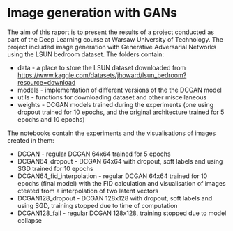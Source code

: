 # Image generation with GANs

The aim of this raport is to present the results of a project conducted as part of the Deep Learning course at Warsaw University of Technology. The project included image generation with Generative Adversarial Networks using the LSUN bedroom dataset.
The folders contain:
- data - a place to store the LSUN dataset downloaded from https://www.kaggle.com/datasets/jhoward/lsun_bedroom?resource=download
- models - implementation of different versions of the the DCGAN model
- utils - functions for downloading dataset and other miscellaneous
- weights - DCGAN models trained during the experiments (one using dropout trained for 10 epochs, and the original architecture trained for 5 epochs and 10 epochs)

The notebooks contain the experiments and the visualisations of images created in them:
- DCGAN - regular DCGAN 64x64 trained for 5 epochs
- DCGAN64_dropout - DCGAN 64x64 with dropout, soft labels and using SGD trained for 10 epochs
- DCGAN64_fid_interpolation - regular DCGAN 64x64 trained for 10 epochs (final model) with the FID calculation and visualisation of images cteated from a interpolation of two latent vectors
- DCGAN128_dropout - DCGAN 128x128 with dropout, soft labels and using SGD, training stopped due to time of computation
- DCGAN128_fail - regular DCGAN 128x128, training stopped due to model collapse
